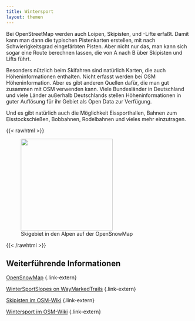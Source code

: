 ```yaml
---
title: Wintersport
layout: themen
---
```


Bei OpenStreetMap werden auch Loipen, Skipisten, und -Lifte erfaßt. Damit
kann man dann die typischen Pistenkarten erstellen, mit nach
Schwierigkeitsgrad eingefärbten Pisten. Aber nicht nur das, man kann sich
sogar eine Route berechnen lassen, die von A nach B über Skipisten und Lifts
führt.

Besonders nützlich beim Skifahren sind natürlich Karten, die auch
Höheninformationen enthalten. Nicht erfasst werden bei OSM Höheninformation.
Aber es gibt anderen Quellen dafür, die man gut zusammen mit OSM verwenden
kann. Viele Bundesländer in Deutschland und viele Länder außerhalb Deutschlands
stellen Höheninformationen in guter Auflösung für ihr Gebiet als Open Data zur
Verfügung.

Und es gibt natürlich auch die Möglichkeit Eissporthallen, Bahnen zum
Eisstockschießen, Bobbahnen, Rodelbahnen und vieles mehr einzutragen.

{{< rawhtml >}}
<figure class="float-right">
<a href="skigebiet.png"><img src="skigebiet.png" width="250"/></a>
<figcaption>Skigebiet in den Alpen auf der OpenSnowMap</figcaption>
</figure>
{{< /rawhtml >}}

## Weiterführende Informationen

[OpenSnowMap](https://opensnowmap.org/)
{.link-extern}

[WinterSportSlopes on WayMarkedTrails](https://slopes.waymarkedtrails.org/)
{.link-extern}

[Skipisten im OSM-Wiki](https://wiki.openstreetmap.org/wiki/DE:Tag:route=piste)
{.link-extern}

[Wintersport im OSM-Wiki](https://wiki.openstreetmap.org/wiki/Winter_sports)
{.link-extern}

